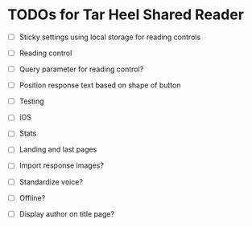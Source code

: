 # TODOs for Tar Heel Shared Reader

- [ ] Sticky settings using local storage for reading controls
- [ ] Reading control
- [ ] Query parameter for reading control?
- [ ] Position response text based on shape of button
- [ ] Testing
- [ ] iOS
- [ ] Stats
- [ ] Landing and last pages
- [ ] Import response images?
- [ ] Standardize voice?
- [ ] Offline?
- [ ] Display author on title page?



